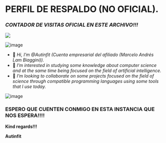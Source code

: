 # PERFIL DE RESPALDO (NO OFICIAL).

### _CONTADOR DE VISITAS OFICIAL EN ESTE ARCHIVO!!!_

![](https://komarev.com/ghpvc/?username=MARSFOREVER472&color=red)

![image](https://github.com/Autinfit/Autinfit/assets/155406623/1f3584bb-f6fe-47fd-83f6-c2450e190ece)


- 👋 _Hi, I’m @Autinfit (Cuenta empresarial del afiliado (Marcelo Andrés Lam Biaggini))._
- 👀 _I’m interested in studying some knowledge about computer science and at the same time being focused on the field of artificial intelligence._
- 💞️ _I’m looking to collaborate on some projects focused on the field of science through compatible programming languages ​​using some tools that I use today._

 ![image](https://github.com/Autinfit/Autinfit/assets/155406623/914d5d45-731a-4f45-b5e2-2a9171318f20)

### ESPERO QUE CUENTEN CONMIGO EN ESTA INSTANCIA QUE NOS ESPERA!!!!

**Kind regards!!!**

**Autinfit**
<!---
Autinfit/Autinfit is a ✨ special ✨ repository because its `README.md` (this file) appears on your GitHub profile.
You can click the Preview link to take a look at your changes.
--->
